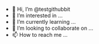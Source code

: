 - 👋 Hi, I’m @testgithubbit
- 👀 I’m interested in ...
- 🌱 I’m currently learning ...
- 💞️ I’m looking to collaborate on ...
- 📫 How to reach me ...

<!---
testgithubbit/testgithubbit is a ✨ special ✨ repository because its `README.md` (this file) appears on your GitHub profile.
You can click the Preview link to take a look at your changes.
--->
